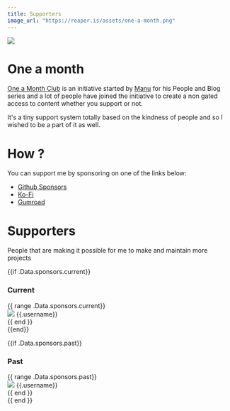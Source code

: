 ```yaml
---
title: Supporters
image_url: "https://reaper.is/assets/one-a-month.png"
---
```


[![](/assets/one-a-month.png)](https://ko-fi.com/barelyreaper)

# One a month

[One a Month Club](http://oneamonth.club) is an initiative started by
[Manu](http://manuelmoreale.com) for his People and Blog series and a lot of
people have joined the initiative to create a non gated access to content
whether you support or not.

It's a tiny support system totally based on the kindness of people and so I
wished to be a part of it as well.

# How ?

You can support me by sponsoring on one of the links below:

- [Github Sponsors](https://github.com/sponsors/barelyhuman)
- [Ko-Fi](https://ko-fi.com/barelyreaper)
- [Gumroad](https://barelyreaper.gumroad.com/coffee)

# Supporters

People that are making it possible for me to make and maintain more projects

{{if .Data.sponsors.current}}
### Current
<div class="flex flex-wrap gap-3 items-center">
{{ range .Data.sponsors.current}}
<div class="flex flex-col items-center">
    <img src="{{.avatar}}" class="w-6 h-6 rounded-full" />
    <span class="text-xs">{{.username}}</span>
</div>
{{ end }}
</div>
{{end}}

{{if .Data.sponsors.past}}
### Past
<div class="flex flex-wrap gap-3 items-center">
{{ range .Data.sponsors.past}}
<div class="flex flex-col items-center">
    <img src="{{.avatar}}" class="w-6 h-6 rounded-full" />
    <span class="text-xs">{{.username}}</span>
</div>
{{ end }}
</div>
{{ end }}
